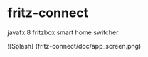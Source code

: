 fritz-connect
=============

javafx 8 fritzbox smart home switcher


![Splash] (fritz-connect/doc/app_screen.png)
